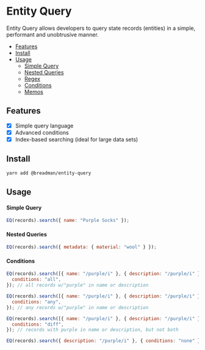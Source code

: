 # Entity Query

Entity Query allows developers to query state records (entities) in a simple, performant and unobtrusive manner.

- [Features](#features)
- [Install](#install)
- [Usage](#usage)
  - [Simple Query](#simple-query)
  - [Nested Queries](#nested-queries)
  - [Regex](#regex)
  - [Conditions](#conditions)
  - [Memos](#memos)

## Features

- [x] Simple query language
- [x] Advanced conditions
- [x] Index-based searching (ideal for large data sets)

## Install

```bash
yarn add @breadman/entity-query
```

## Usage

#### Simple Query

```js
EQ(records).search({ name: "Purple Socks" });
```

#### Nested Queries

```js
EQ(records).search({ metadata: { material: "wool" } });
```

#### Conditions

```js
EQ(records).search([{ name: "/purple/i" }, { description: "/purple/i" }], {
  conditions: "all",
}); // all records w/"purple" in name or description

EQ(records).search([{ name: "/purple/i" }, { description: "/purple/i" }], {
  conditions: "any",
}); // any records w/"purple" in name or description

EQ(records).search([{ name: "/purple/i" }, { description: "/purple/i" }], {
  conditions: "diff",
}); // records with purple in name or description, but not both

EQ(records).search({ description: "/purple/i" }, { conditions: "none" }); // all records w/out "purple" in description
```
